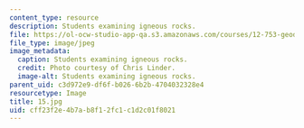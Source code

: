 ```yaml
---
content_type: resource
description: Students examining igneous rocks.
file: https://ol-ocw-studio-app-qa.s3.amazonaws.com/courses/12-753-geodynamics-seminar-spring-2006/cff23f2e4b7ab8f12fc1c1d2c01f8021_15.jpg
file_type: image/jpeg
image_metadata:
  caption: Students examining igneous rocks.
  credit: Photo courtesy of Chris Linder.
  image-alt: Students examining igneous rocks.
parent_uid: c3d972e9-df6f-b026-6b2b-4704032328e4
resourcetype: Image
title: 15.jpg
uid: cff23f2e-4b7a-b8f1-2fc1-c1d2c01f8021
---
```

